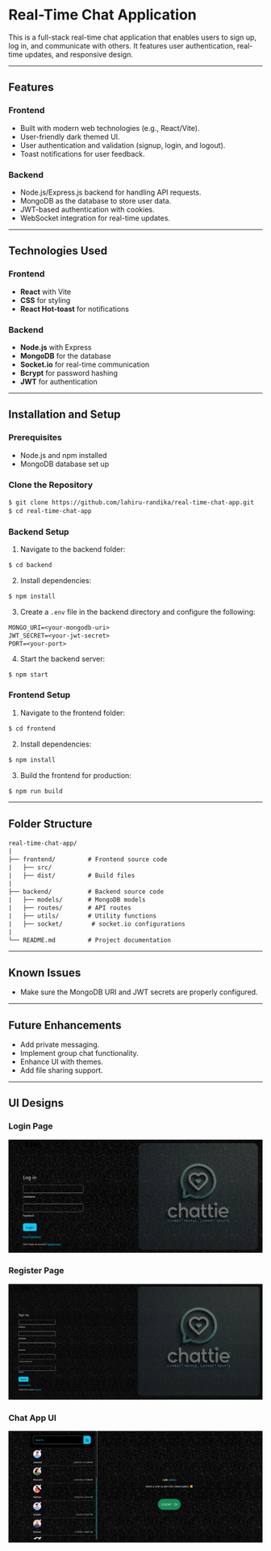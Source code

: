 # Real-Time Chat Application

This is a full-stack real-time chat application that enables users to sign up, log in, and communicate with others. It features user authentication, real-time updates, and responsive design.

---

## Features

### Frontend
- Built with modern web technologies (e.g., React/Vite).
- User-friendly dark themed UI.
- User authentication and validation (signup, login, and logout).
- Toast notifications for user feedback.

### Backend
- Node.js/Express.js backend for handling API requests.
- MongoDB as the database to store user data.
- JWT-based authentication with cookies.
- WebSocket integration for real-time updates.


---

## Technologies Used

### Frontend
- **React** with Vite
- **CSS** for styling
- **React Hot-toast** for notifications

### Backend
- **Node.js** with Express
- **MongoDB** for the database
- **Socket.io** for real-time communication
- **Bcrypt** for password hashing
- **JWT** for authentication

---

## Installation and Setup

### Prerequisites
- Node.js and npm installed
- MongoDB database set up

### Clone the Repository
```bash
$ git clone https://github.com/lahiru-randika/real-time-chat-app.git
$ cd real-time-chat-app
```

### Backend Setup
1. Navigate to the backend folder:
```bash
$ cd backend
```
2. Install dependencies:
```bash
$ npm install
```
3. Create a `.env` file in the backend directory and configure the following:
```env
MONGO_URI=<your-mongodb-uri>
JWT_SECRET=<your-jwt-secret>
PORT=<your-port>
```
4. Start the backend server:
```bash
$ npm start
```

### Frontend Setup
1. Navigate to the frontend folder:
```bash
$ cd frontend
```
2. Install dependencies:
```bash
$ npm install
```
3. Build the frontend for production:
```bash
$ npm run build
```

---

## Folder Structure
```
real-time-chat-app/
|
├── frontend/         # Frontend source code
|   ├── src/
|   ├── dist/         # Build files
|
├── backend/          # Backend source code
|   ├── models/       # MongoDB models
|   ├── routes/       # API routes
|   ├── utils/        # Utility functions
|   ├── socket/        # socket.io configurations
|
└── README.md         # Project documentation
```

---

## Known Issues
- Make sure the MongoDB URI and JWT secrets are properly configured.

---

## Future Enhancements
- Add private messaging.
- Implement group chat functionality.
- Enhance UI with themes.
- Add file sharing support.

---

## UI Designs

### Login Page

![Login Page](Screenshots/login.png)

### Register Page

![Register Page](Screenshots/register.png)

### Chat App UI

![Chat Page](Screenshots/chatscreen.png)
